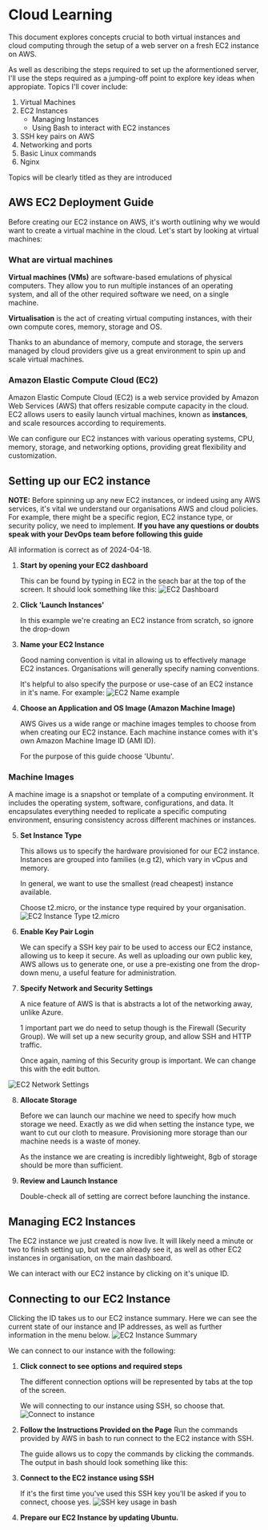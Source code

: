 # Cloud Learning
This document explores concepts crucial to both virtual instances and cloud computing through the setup of a web server on a fresh EC2 instance on AWS. 

As well as describing the steps required to set up the aformentioned server, I'll use the steps required as a jumping-off point to explore key ideas when appropiate. Topics I'll cover include:
1) Virtual Machines
2) EC2 Instances
    - Managing Instances 
    - Using Bash to interact with EC2 instances
3) SSH key pairs on AWS
4) Networking and ports  
5) Basic Linux commands
6) Nginx

Topics will be clearly titled as they are introduced

## AWS EC2 Deployment Guide
Before creating our EC2 instance on AWS, it's worth outlining why we would want to create a virtual machine in the cloud. Let's start by looking at virtual machines:

### What are virtual machines
**Virtual machines (VMs)** are software-based emulations of physical computers. They allow you to run multiple instances of an operating system, and all of the other required software we need, on a single machine. 

**Virtualisation** is the act of creating virtual computing instances, with their own compute cores, memory, storage and OS.  

Thanks to an abundance of memory, compute and storage, the servers managed by cloud providers give us a great environment to spin up and scale virtual machines. 

### Amazon Elastic Compute Cloud (EC2)
Amazon Elastic Compute Cloud (EC2) is a web service provided by Amazon Web Services (AWS) that offers resizable compute capacity in the cloud. EC2 allows users to easily launch virtual machines, known as **instances**, and scale resources according to requirements. 

We can configure our EC2 instances with various operating systems, CPU, memory, storage, and networking options, providing great flexibility and customization.

## Setting up our EC2 instance

**NOTE:** Before spinning up any new EC2 instances, or indeed using any AWS services, it's vital we understand our organisations AWS and cloud policies. For example, there might be a specific region, EC2 instance type, or security policy, we need to implement. **If you have any questions or doubts speak with your DevOps team before following this guide**

All information is correct as of 2024-04-18.

1) **Start by opening your EC2 dashboard**

    This can be found by typing in EC2 in the seach bar at the top of the screen. It should look something like this:
    ![EC2 Dashboard](images/screenshot_1.png)

2) **Click 'Launch Instances'**

    In this example we're creating an EC2 instance from scratch, so ignore the drop-down

3) **Name your EC2 Instance**

    Good naming convention is vital in allowing us to effectively manage EC2 instances. Organisations will generally specify naming conventions. 

    It's helpful to also specify the purpose or use-case of an EC2 instance in it's name. For example:
     ![EC2 Name example](images/screenshot_2.png)

4) **Choose an Application and OS Image (Amazon Machine Image)**

    AWS Gives us a wide range or machine images temples to choose from when creating our EC2 instance. Each machine instance comes with it's own Amazon Machine Image ID (AMI ID). 

    For the purpose of this guide choose 'Ubuntu'.

### Machine Images
A machine image is a snapshot or template of a computing environment. It includes the operating system, software, configurations, and data. It encapsulates everything needed to replicate a specific computing environment, ensuring consistency across different machines or instances. 

5) **Set Instance Type**

    This allows us to specify the hardware provisioned for our EC2 instance. Instances are grouped into families (e.g t2), which vary in vCpus and memory.  

    In general, we want to use the smallest (read cheapest) instance available. 

    Choose t2.micro, or the instance type required by your organisation.
![EC2 Instance Type t2.micro](images/screenshot_3.png)

6) **Enable Key Pair Login**

    We can specify a SSH key pair to be used to access our EC2 instance, allowing us to keep it secure. As well as uploading our own public key, AWS allows us to generate one, or use a pre-existing one from the drop-down menu, a useful feature for administration. 


7) **Specify Network and Security Settings**

    A nice feature of AWS is that is abstracts a lot of the networking away, unlike Azure. 

	1 important part we do need to setup though is the Firewall (Security Group). We 	will set up a new security group, and allow SSH and HTTP traffic. 

	Once again, naming of this Security group is important. We can change this with the edit button.

![EC2 Network Settings](images/screenshot_4.png)

8) **Allocate Storage**

    Before we can launch our machine we need to specify how much storage we need. Exactly as we did when setting the instance type, we want to cut our cloth to measure. Provisioning more storage than our machine needs is a waste of money.

    As the instance we are creating is incredibly lightweight, 8gb of storage should be more than sufficient.

9) **Review and Launch Instance**

    Double-check all of setting are correct before launching the instance.

## Managing EC2 Instances

The EC2 instance we just created is now live. It will likely need a minute or two to finish setting up, but we can already see it, as well as other EC2 instances in organisation, on the main dashboard.

We can interact with our EC2 instance by clicking on it's unique ID.

## Connecting to our EC2 Instance

Clicking the ID takes us to our EC2 instance summary. Here we can see the current state of our instance and IP addresses, as well as further information in the menu below. 
![EC2 Instance Summary](images/screenshot_5.png)

We can connect to our instance with the following:

1) **Click connect to see options and required steps**

    The different connection options will be represented by tabs at the top of the screen.

    We will connecting to our instance using SSH, so choose that.
![Connect to instance](images/screenshot_6.png)

2) **Follow the Instructions Provided on the Page**
    Run the commands provided by AWS in bash to run connect to the EC2 instance with SSH.

    The guide allows us to copy the commands by clicking the commands. The output in bash should look something like this:


3)  **Connect to the EC2 instance using SSH**

    If it's the first time you've used this SSH key you'll be asked if you to connect, choose yes.
    ![SSH key usage in bash](images/screenshot_7.png)

4) **Prepare our EC2 Instance by updating Ubuntu.**